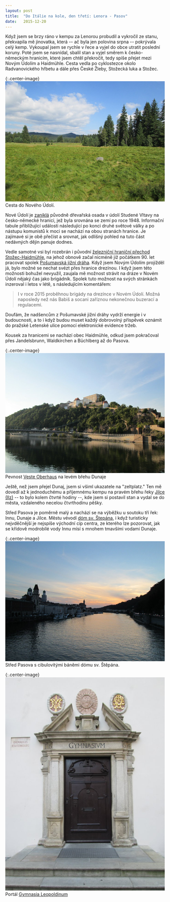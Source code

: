 ```yaml
---
layout: post
title:  "Do Itálie na kole, den třetí: Lenora - Pasov"
date:   2015-12-20
---
```


Když jsem se brzy ráno v kempu za Lenorou probudil a vykročil ze stanu, překvapila 
mě jinovatka, která -- ač byla jen polovina srpna -- pokrývala celý kemp.
Vykoupal jsem se rychle v řece a vyjel do obce utratit poslední koruny.
Poté jsem se nasnídal, sbalil stan a vyjel směrem k česko-německým hranicím, které
jsem chtěl překročit, tedy spíše přejet mezi Novým Údolím a Haidmühle. 
Cesta vedla po cyklostezce okolo 
Radvanovického hřbetu a dále přes České Žleby, Stožecká luka a Stožec.

{:.center-image}
[![Cesta do Nového Údolí](/images/cesta_do_noveho_udoli_thumbnail.JPG)](/images/cesta_do_noveho_udoli.JPG)
Cesta do Nového Údolí.

Nové Údolí je [zaniklá](https://cs.wikipedia.org/wiki/Nov%C3%A9_%C3%9Adol%C3%AD)
původně dřevařská osada v údolí Studené Vltavy na česko-německé hranici, jež byla 
srovnána se zemí po roce 1948. Informační tabule přibližující
události následující po konci druhé světové války a po nástupu komunistů k 
moci se nachází na obou stranách 
hranice. Je zajímavé si je obě přečíst a srovnat, jak odlišný pohled na tuto 
část nedávných dějin panuje dodnes.

Vedle samotné vsi byl rozebrán i původní [železniční hraniční přechod 
Stožec-Haidmühle](https://cs.wikipedia.org/wiki/%C5%BDelezni%C4%8Dn%C3%AD_hrani%C4%8Dn%C3%AD_p%C5%99echod_Sto%C5%BEec%E2%80%93Haidm%C3%BChle),
na jehož obnově začal nicméně již počátkem 90. let pracovat spolek 
[Pošumavská jižní dráha](http://www.noveudoli.eu/index.html). Když jsem Novým 
Údolím projížděl já, bylo možné se nechat svézt přes hranice drezínou. I když
jsem této možnosti bohužel nevyužil, zaujala mě možnost strávit na dráze v Novém 
Údolí nějaký čas jako brigádník. Spolek tuto možnost na svých stránkách
inzeroval i letos v létě, s následujícím komentářem:

> I v roce 2015 proběhnou brigády na drezínce v Novém Údolí. 
> Možná naposledy než nás Babiš a socani zaříznou nekonečnou buzerací 
> a regulacemi.

Doufám, že nadšencům z Pošumavské jižní dráhy vydrží energie i v budoucnosti, a to i
když budou muset každý dobrovolný příspěvek oznámit do pražské Letenské ulice pomocí 
elektronické evidence tržeb.

Kousek za hranicemi se nachází obec Haidmühle, odkud jsem pokračoval přes 
Jandelsbrunn, Waldkirchen a Büchlberg až do Pasova. 

{:.center-image}
[![Pevnost Veste Oberhaus na levém břehu Dunaje](/images/pasov_veste_oberhaus_thumbnail.JPG)](/images/pasov_veste_oberhaus.JPG)
Pevnost [Veste Oberhaus](https://en.wikipedia.org/wiki/Veste_Oberhaus) na levém
břehu Dunaje

Ještě, než jsem přejel Dunaj, jsem si všiml 
ukazatele na "zeltplatz." Ten mě dovedl až k jednoduchému a příjemnému kempu na 
pravém břehu řeky [Jilce (Ilz)](https://cs.wikipedia.org/wiki/Ilz) -- to bylo 
kolem čtvrté hodiny --, kde jsem si postavil stan a vydal se do města, vzdaleného
necelou čtvrthodinu pěšky.

Střed Pasova je poměrně malý a nachází se na výběžku u soutoku tří řek: Innu, 
Dunaje a Jilce. Městu vévodí [dóm sv. Štepána](https://en.wikipedia.org/wiki/St._Stephen%27s_Cathedral,_Passau),
i když turisticky nejvděčnější je nejspíše východní cíp centra, ze kterého lze
pozorovat, jak se křídově modrobílé vody Innu mísí s mnohem tmavšími vodami Dunaje.

{:.center-image}
[![Střed Pasova s cibulovitými báněmi dómu sv. Štěpána](/images/pasov_centrum_thumbnail.JPG)](/images/pasov_centrum.JPG)
Střed Pasova s cibulovitými báněmi dómu sv. Štěpána.

{:.center-image}
[![Portál Gymnasia Leopoldinum](/images/pasov_leopoldinum_portal_thumbnail.JPG)](/images/pasov_leopoldinum_portal.JPG)
Portál [Gymnasia Leopoldinum](https://de.wikipedia.org/wiki/Gymnasium_Leopoldinum_(Passau))
